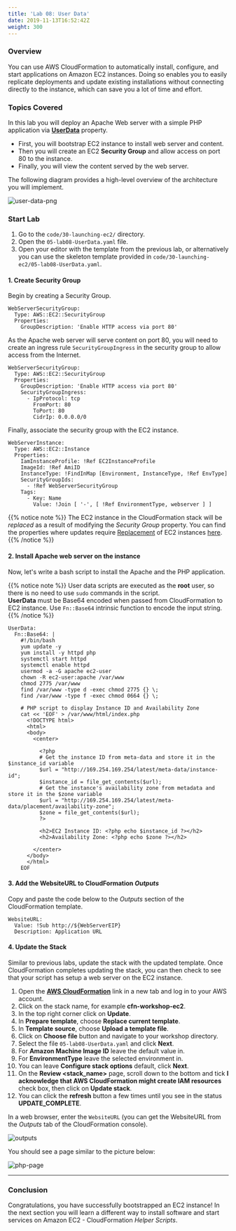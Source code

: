 ```yaml
---
title: 'Lab 08: User Data'
date: 2019-11-13T16:52:42Z
weight: 300
---
```


### Overview

You can use AWS CloudFormation to automatically install, configure, and start applications on Amazon EC2 instances. Doing so enables you to easily replicate deployments and update existing installations without connecting directly to the instance, which can save you a lot of time and effort.

### Topics Covered
In this lab you will deploy an Apache Web server with a simple PHP application via **[UserData](https://docs.aws.amazon.com/AWSEC2/latest/UserGuide/user-data.html)** property. 

+ First, you will bootstrap EC2 instance to install web server and content. 
+ Then you will create an EC2 **Security Group** and allow access on port 80 to the instance. 
+ Finally, you will view the content served by the web server.

The following diagram provides a high-level overview of the architecture you will implement.

![user-data-png](../userdata.png)

### Start Lab

1. Go to the `code/30-launching-ec2/` directory.
1. Open the `05-lab08-UserData.yaml` file.
1. Open your editor with the template from the previous lab, or alternatively you can use the skeleton template provided in `code/30-launching-ec2/05-lab08-UserData.yaml`.

#### 1. Create Security Group
    
Begin by creating a Security Group.

    WebServerSecurityGroup:
      Type: AWS::EC2::SecurityGroup
      Properties:
        GroupDescription: 'Enable HTTP access via port 80'

As the Apache web server will serve content on port 80, you will need to create an ingress rule `SecurityGroupIngress` in the security group to allow access from the Internet.

    WebServerSecurityGroup:
      Type: AWS::EC2::SecurityGroup
      Properties:
        GroupDescription: 'Enable HTTP access via port 80'
        SecurityGroupIngress:
          - IpProtocol: tcp
            FromPort: 80
            ToPort: 80
            CidrIp: 0.0.0.0/0

Finally, associate the security group with the EC2 instance.

    WebServerInstance:
      Type: AWS::EC2::Instance
      Properties:
        IamInstanceProfile: !Ref EC2InstanceProfile
        ImageId: !Ref AmiID
        InstanceType: !FindInMap [Environment, InstanceType, !Ref EnvType]
        SecurityGroupIds:
          - !Ref WebServerSecurityGroup
        Tags:
          - Key: Name
            Value: !Join [ '-', [ !Ref EnvironmentType, webserver ] ]

{{% notice note %}}
The EC2 instance in the CloudFormation stack will be _replaced_ as a result of modifying the _Security Group_ property.
You can find the properties where updates require [Replacement](https://docs.aws.amazon.com/AWSCloudFormation/latest/UserGuide/using-cfn-updating-stacks-update-behaviors.html#update-replacement) 
of EC2 instances [here](https://docs.aws.amazon.com/AWSCloudFormation/latest/UserGuide/aws-properties-ec2-instance.html?shortFooter=true#aws-properties-ec2-instance-properties).
{{% /notice %}}

#### 2. Install Apache web server on the instance

Now, let's write a bash script to install the Apache and the PHP application. 
  
{{% notice note %}}
User data scripts are executed as the **root** user, so there is no need to use `sudo` commands in the script.\
**UserData** must be Base64 encoded when passed from CloudFormation to EC2 instance. Use `Fn::Base64` intrinsic function to encode the input string.
{{% /notice %}}
  
    UserData:
      Fn::Base64: |
        #!/bin/bash
        yum update -y
        yum install -y httpd php
        systemctl start httpd
        systemctl enable httpd
        usermod -a -G apache ec2-user
        chown -R ec2-user:apache /var/www
        chmod 2775 /var/www
        find /var/www -type d -exec chmod 2775 {} \;
        find /var/www -type f -exec chmod 0664 {} \;

        # PHP script to display Instance ID and Availability Zone
        cat << 'EOF' > /var/www/html/index.php
          <!DOCTYPE html>
          <html>
          <body>
            <center>

              <?php
              # Get the instance ID from meta-data and store it in the $instance_id variable
              $url = "http://169.254.169.254/latest/meta-data/instance-id";
              $instance_id = file_get_contents($url);
              # Get the instance's availability zone from metadata and store it in the $zone variable
              $url = "http://169.254.169.254/latest/meta-data/placement/availability-zone";
              $zone = file_get_contents($url);
              ?>

              <h2>EC2 Instance ID: <?php echo $instance_id ?></h2>
              <h2>Availability Zone: <?php echo $zone ?></h2>

            </center>
          </body>
          </html>
        EOF

#### 3. Add the **WebsiteURL** to CloudFormation _Outputs_

Copy and paste the code below to the _Outputs_ section of the CloudFormation template.

    WebsiteURL:
      Value: !Sub http://${WebServerEIP}
      Description: Application URL

#### 4. Update the Stack

Similar to previous labs, update the stack with the updated template. Once CloudFormation completes updating the stack, you can then check to see that your script has setup a web server on the EC2 instance.

1. Open the **[AWS CloudFormation](https://console.aws.amazon.com/cloudformation)** link in a new tab and log in to your AWS account.
1. Click on the stack name, for example **cfn-workshop-ec2**.
1. In the top right corner click on **Update**.
1. In **Prepare template**, choose **Replace current template**.
1. In **Template source**, choose **Upload a template file**.
1. Click on **Choose file** button and navigate to your workshop directory.
1. Select the file `05-lab08-UserData.yaml` and click **Next**.
1. For **Amazon Machine Image ID** leave the default value in.
1. For **EnvironmentType** leave the selected environment in.
1. You can leave **Configure stack options** default, click **Next**.
1. On the **Review <stack_name>** page, scroll down to the bottom and tick **I acknowledge that AWS CloudFormation might create IAM resources** check box, then click on **Update stack**.
1. You can click the **refresh** button a few times until you see in the status **UPDATE_COMPLETE**.

In a web browser, enter the `WebsiteURL` (you can get the WebsiteURL from the _Outputs_ tab of the CloudFormation console).

![outputs](../outputs-1.png)

You should see a page similar to the picture below:

![php-page](../php.png)

---

### Conclusion

Congratulations, you have successfully bootstrapped an EC2 instance! In the next section you will learn a different way
to install software and start services on Amazon EC2 - CloudFormation _Helper Scripts_.
